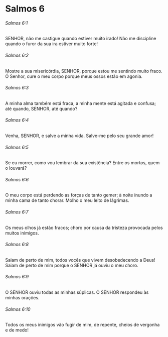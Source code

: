 # Salmos 6

###### Salmos 6:1

SENHOR, não me castigue quando estiver muito irado! Não me discipline quando o furor da sua ira estiver muito forte!

###### Salmos 6:2

Mostre a sua misericórdia, SENHOR, porque estou me sentindo muito fraco. Ó Senhor, cure o meu corpo porque meus ossos estão em agonia.

###### Salmos 6:3

A minha alma também está fraca, a minha mente está agitada e confusa; até quando, SENHOR, até quando?

###### Salmos 6:4

Venha, SENHOR, e salve a minha vida. Salve-me pelo seu grande amor!

###### Salmos 6:5

Se eu morrer, como vou lembrar da sua existência? Entre os mortos, quem o louvará?

###### Salmos 6:6

O meu corpo está perdendo as forças de tanto gemer; à noite inundo a minha cama de tanto chorar. Molho o meu leito de lágrimas.

###### Salmos 6:7

Os meus olhos já estão fracos; choro por causa da tristeza provocada pelos muitos inimigos.

###### Salmos 6:8

Saiam de perto de mim, todos vocês que vivem desobedecendo a Deus! Saiam de perto de mim porque o SENHOR já ouviu o meu choro.

###### Salmos 6:9

O SENHOR ouviu todas as minhas súplicas. O SENHOR respondeu às minhas orações.

###### Salmos 6:10

Todos os meus inimigos vão fugir de mim, de repente, cheios de vergonha e de medo!

